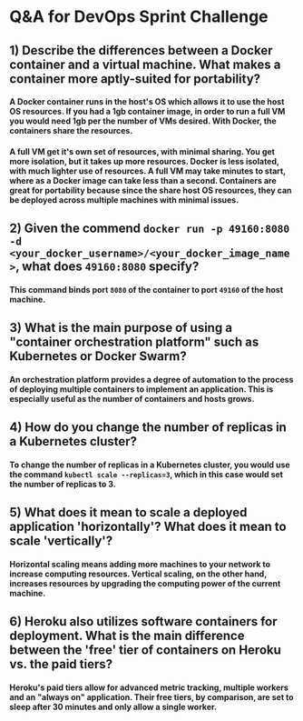 
# Q&A for DevOps Sprint Challenge

## 1) Describe the differences between a Docker container and a virtual machine. What makes a container more aptly-suited for portability?

#### A Docker container runs in the host's OS which allows it to use the host OS resources. If you had a 1gb container image, in order to run a full VM you would need 1gb per the number of VMs desired. With Docker, the containers share the resources.

#### A full VM get it's own set of resources, with minimal sharing. You get more isolation, but it takes up more resources. Docker is less isolated, with much lighter use of resources. A full VM may take minutes to start, where as a Docker image can take less than a second. Containers are great for portability because since the share host OS resources, they can be deployed across multiple machines with minimal issues.

## 2) Given the commend `docker run -p 49160:8080 -d <your_docker_username>/<your_docker_image_name>`, what does `49160:8080` specify?

#### This command binds port `8080` of the container to port `49160` of the host machine.

## 3) What is the main purpose of using a "container orchestration platform" such as Kubernetes or Docker Swarm?

#### An orchestration platform provides a degree of automation to the process of deploying multiple containers to implement an application. This is especially useful as the number of containers and hosts grows.

## 4) How do you change the number of replicas in a Kubernetes cluster?

#### To change the number of replicas in a Kubernetes cluster, you would use the command `kubectl scale --replicas=3`, which in this case would set the number of replicas to 3.

## 5) What does it mean to scale a deployed application 'horizontally'? What does it mean to scale 'vertically'?

#### Horizontal scaling means adding more machines to your network to increase computing resources. Vertical scaling, on the other hand, increases resources by upgrading the computing power of the current machine.

## 6) Heroku also utilizes software containers for deployment. What is the main difference between the 'free' tier of containers on Heroku vs. the paid tiers?

#### Heroku's paid tiers allow for advanced metric tracking, multiple workers and an "always on" application. Their free tiers, by comparison, are set to sleep after 30 minutes and only allow a single worker.